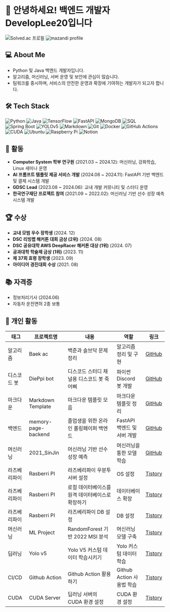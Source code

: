 # 👋 안녕하세요! 백엔드 개발자 DevelopLee20입니다

![Solved.ac 프로필](http://mazassumnida.wtf/api/v2/generate_badge?boj=DevelopLee20)
![mazandi profile](http://mazandi.herokuapp.com/api?handle=DevelopLee20)

## 💻 About Me

- Python 및 Java 백엔드 개발자입니다.
- 알고리즘, 머신러닝, 서버 운영 및 보안에 관심이 많습니다.
- 팀워크를 중시하며, 서비스의 안전한 운영과 확장에 기여하는 개발자가 되고자 합니다.

## 🛠️ Tech Stack

![Python](https://img.shields.io/badge/Python-3776AB?style=flat&logo=python&logoColor=white)
![Java](https://img.shields.io/badge/Java-007396?style=flat&logo=java&logoColor=white)
![TensorFlow](https://img.shields.io/badge/TensorFlow-FF6F00?style=flat&logo=tensorflow&logoColor=white)
![FastAPI](https://img.shields.io/badge/FastAPI-009688?style=flat&logo=fastapi&logoColor=white)
![MongoDB](https://img.shields.io/badge/MongoDB-47A248?style=flat&logo=mongodb&logoColor=white)
![SQL](https://img.shields.io/badge/SQL-4479A1?style=flat&logo=postgresql&logoColor=white)
![Spring Boot](https://img.shields.io/badge/Spring_Boot-6DB33F?style=flat&logo=spring-boot&logoColor=white)
![YOLOv5](https://img.shields.io/badge/YOLOv5-292929?style=flat&logo=openCV&logoColor=white)
![Markdown](https://img.shields.io/badge/Markdown-000000?style=flat&logo=markdown&logoColor=white)
![Git](https://img.shields.io/badge/Git-F05032?style=flat&logo=git&logoColor=white)
![Docker](https://img.shields.io/badge/Docker-2496ED?style=flat&logo=docker&logoColor=white)
![GitHub Actions](https://img.shields.io/badge/GitHub_Actions-2088FF?style=flat&logo=github-actions&logoColor=white)
![CUDA](https://img.shields.io/badge/CUDA-76B900?style=flat&logo=nvidia&logoColor=white)
![Ubuntu](https://img.shields.io/badge/Ubuntu-E95420?style=flat&logo=ubuntu&logoColor=white)
![Raspberry Pi](https://img.shields.io/badge/Raspberry_Pi-C51A4A?style=flat&logo=raspberrypi&logoColor=white)
![Notion](https://img.shields.io/badge/Notion-000000?style=flat&logo=notion&logoColor=white)

## 📌 활동

- **Computer System 학부 연구원** (2021.03 ~ 2024.12): 머신러닝, 강화학습, Linux 세미나 운영
- **AI 프롬프트 템플릿 제공 서비스 개발** (2024.08 ~ 2024.11): FastAPI 기반 백엔드 및 결제 시스템 개발
- **GDSC Lead** (2023.08 ~ 2024.06): 교내 개발 커뮤니티 및 스터디 운영
- **한국연구재단 프로젝트 참여** (2021.09 ~ 2022.02): 머신러닝 기반 선수 성장 예측 시스템 개발

## 🏆 수상

- **교내 모범 우수 장학생** (2024. 12)
- **DSC 리빙랩 해커톤 대회 금상 (2위)** (2024. 08)
- **DSC 공유대학 AWS DeepRacer 해커톤 대상 (1위)** (2024. 07)
- **공과대학 학술제 금상 (1위)** (2023. 11)
- **제 37회 효령 장학생** (2023. 09)
- **아이디어 경진대회 수상** (2021. 08)

## 📚 자격증

- 정보처리기사 (2024.06)
- 자동차 운전면허 2종 보통

## 🧩 개인 활동

| 태그 | 프로젝트명 | 내용 | 역할 | 링크 |
|------|------------|------|------|------|
| 알고리즘 | Baek ac | 백준과 솔브닥 문제 정리 | 알고리즘 정리 및 구현 | [GitHub](https://github.com/DevelopLee20/Baek-ac) |
| 디스코드 봇 | DiePpi bot | 디스코드 스터디 채널용 디스코드 봇 죽어삐 | 파이썬 Discord 봇 개발 | [GitHub](https://github.com/DevelopLee20/DiePpi_bot) |
| 마크다운 | Markdown Template | 마크다운 템플릿 모음 | 마크다운 템플릿 정리 | [GitHub](https://github.com/DevelopLee20/Markdown_Template) |
| 백엔드 | memory-page-backend | 졸업생을 위한 온라인 롤링페이퍼 백엔드 | FastAPI 백엔드 및 서버 개발 | [GitHub](https://github.com/memory-page/memory-page-backend) |
| 머신러닝 | 2021_SinJin | 머신러닝 기반 선수 성장 예측 | 머신러닝을 통한 모델 학습 | [GitHub](https://github.com/DevelopLee20/2021_SinJin) |
| 라즈베리파이 | Rasberri PI | 라즈베리파이 우분투 서버 설정 | OS 설정 | [Tistory](https://leeingyu.tistory.com/120) |
| 라즈베리파이 | Rasberri PI | 로컬 데이터베이스를 원격 데이터베이스로 확장하기 | 데이터베이스 확장 | [Tistory](https://leeingyu.tistory.com/130) |
| 라즈베리파이 | Rasberri PI | 라즈베리파이 DB 설정 | DB 설정 | [Tistory](https://leeingyu.tistory.com/126) |
| 머신러닝 | ML Project | RandomForest 기반 2022 MSI 분석 | 머신러닝 모델 구축 | [Tistory](https://leeingyu.tistory.com/18) |
| 딥러닝 | Yolo v5 | Yolo V5 커스텀 데이터 학습시키기 | Yolo 커스텀 데이터 학습 | [Tistory](https://leeingyu.tistory.com/74) |
| CI/CD | Github Action | Github Action 활용하기 | Github Action 사용법 학습 | [Tistory](https://leeingyu.tistory.com/98) |
| CUDA | CUDA Server | 딥러닝 서버의 CUDA 환경 설정 | CUDA 환경 설정 | [Tistory](https://leeingyu.tistory.com/65) |
